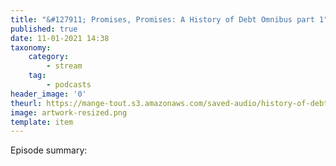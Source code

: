```yaml
---
title: "&#127911; Promises, Promises: A History of Debt Omnibus part 1"
published: true
date: 11-01-2021 14:38
taxonomy:
    category:
        - stream
    tag:
        - podcasts
header_image: '0'
theurl: https://mange-tout.s3.amazonaws.com/saved-audio/history-of-debt-omnibus-1.mp3
image: artwork-resized.png
template: item
--- 
```

Episode summary: 
